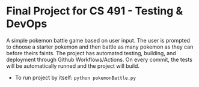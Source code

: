 # Final Project for CS 491 - Testing & DevOps
A simple pokemon battle game based on user input. The user is prompted to choose a starter pokemon and then battle as many pokemon as they can before theirs faints. The project has automated testing, building, and deployment through Github Workflows/Actions. On every commit, the tests will be automatically runned and the project will build. 

- To run project by itself: ```python pokemonBattle.py```
